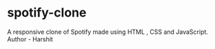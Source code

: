 # spotify-clone
A responsive clone of Spotify made using HTML , CSS and JavaScript.
<br>
Author - Harshit
